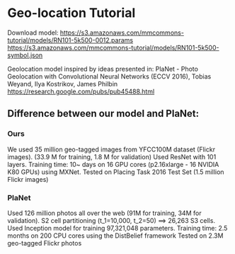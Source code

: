 # Geo-location Tutorial

Download model:
https://s3.amazonaws.com/mmcommons-tutorial/models/RN101-5k500-0012.params
https://s3.amazonaws.com/mmcommons-tutorial/models/RN101-5k500-symbol.json

Geolocation model inspired by ideas presented in:
PlaNet - Photo Geolocation with Convolutional Neural Networks (ECCV 2016),
Tobias Weyand, Ilya Kostrikov, James Philbin 
https://research.google.com/pubs/pub45488.html

## Difference between our model and PlaNet:
### Ours
We used 35 million geo-tagged images from YFCC100M dataset (Flickr images). 
(33.9 M for training, 1.8 M for validation)
Used ResNet with 101 layers. 
Training time: 10~ days on 16 GPU cores (p2.16xlarge - 16 NVIDIA K80 GPUs) using MXNet. 
Tested on Placing Task 2016 Test Set (1.5 million Flickr images)

### PlaNet 
Used 126 million photos all over the web (91M for training, 34M for validation). 
S2 cell partitioning (t_1=10,000, t_2=50) ==> 26,263 S3 cells. 
Used Inception model for training 97,321,048 parameters. 
Training time: 2.5 months on 200 CPU cores using the DistBelief framework
Tested on 2.3M geo-tagged Flickr photos

